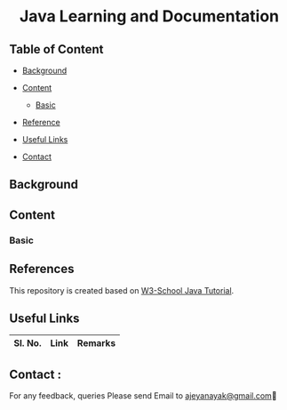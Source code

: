 <h1 align ="Center"> Java Learning and Documentation </h1>

## Table of Content

* [Background](#Background)
* [Content](#content)
    + [Basic](#basic)

* [Reference](#Reference)
* [Useful Links](#useful_links)
* [Contact](#contact)

## <a name="Background"></a>Background


## <a name="content"></a>Content

### <a name="basic"></a>**Basic** 

 
## <a name="Reference"></a>References

This repository is created based on [W3-School Java Tutorial](https://www.w3schools.com/java/default.asp).

## <a name="useful_links"></a>Useful Links

| **Sl. No.** | **Link** | **Remarks** |
----------|--------------|--------------

<h2><a name="contact"></a>Contact :</h2>

For any feedback, queries Please send Email to ajeyanayak@gmail.com:star2:


